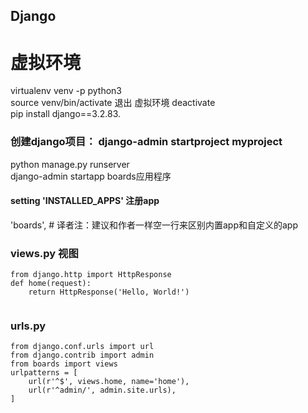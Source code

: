 ## Django
# 虚拟环境
virtualenv venv -p python3  
source venv/bin/activate
退出 虚拟环境 deactivate  
pip install django==3.2.83.  

### 创建django项目： django-admin startproject myproject  

python manage.py runserver  
django-admin startapp boards应用程序  

#### setting 'INSTALLED_APPS' 注册app
'boards',  # 译者注：建议和作者一样空一行来区别内置app和自定义的app  

### views.py 视图  
```
from django.http import HttpResponse
def home(request):
    return HttpResponse('Hello, World!')
 
```

### urls.py 
```
from django.conf.urls import url
from django.contrib import admin
from boards import views
urlpatterns = [
    url(r'^$', views.home, name='home'),
    url(r'^admin/', admin.site.urls),
]
```

